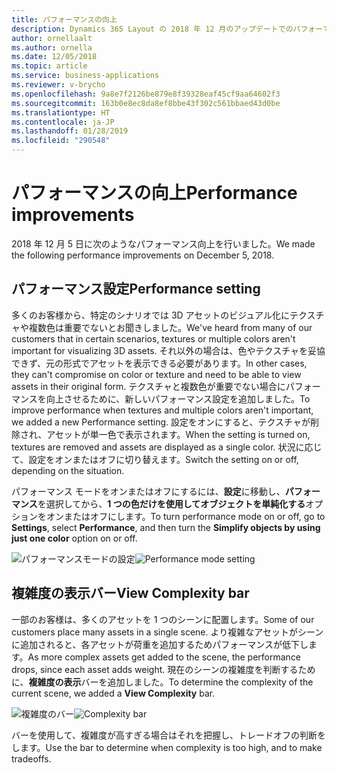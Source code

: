 ```yaml
---
title: パフォーマンスの向上
description: Dynamics 365 Layout の 2018 年 12 月のアップデートでのパフォーマンスの向上には、新しい Performance 設定と、シーンが複雑な場合にそれを示すバーが含まれています
author: ornellaalt
ms.author: ornella
ms.date: 12/05/2018
ms.topic: article
ms.service: business-applications
ms.reviewer: v-brycho
ms.openlocfilehash: 9a8e7f2126be879e8f39328eaf45cf9aa64602f3
ms.sourcegitcommit: 163b0e8ec8da8ef8bbe43f302c561bbaed43d0be
ms.translationtype: HT
ms.contentlocale: ja-JP
ms.lasthandoff: 01/28/2019
ms.locfileid: "290548"
---
```

# <a name="performance-improvements"></a><span data-ttu-id="f483e-103">パフォーマンスの向上</span><span class="sxs-lookup"><span data-stu-id="f483e-103">Performance improvements</span></span>
<span data-ttu-id="f483e-104">2018 年 12 月 5 日に次のようなパフォーマンス向上を行いました。</span><span class="sxs-lookup"><span data-stu-id="f483e-104">We made the following performance improvements on December 5, 2018.</span></span>

## <a name="performance-setting"></a><span data-ttu-id="f483e-105">パフォーマンス設定</span><span class="sxs-lookup"><span data-stu-id="f483e-105">Performance setting</span></span>

<span data-ttu-id="f483e-106">多くのお客様から、特定のシナリオでは 3D アセットのビジュアル化にテクスチャや複数色は重要でないとお聞きしました。</span><span class="sxs-lookup"><span data-stu-id="f483e-106">We've heard from many of our customers that in certain scenarios, textures or multiple colors aren't important for visualizing 3D assets.</span></span> <span data-ttu-id="f483e-107">それ以外の場合は、色やテクスチャを妥協できず、元の形式でアセットを表示できる必要があります。</span><span class="sxs-lookup"><span data-stu-id="f483e-107">In other cases, they can't compromise on color or texture and need to be able to view assets in their original form.</span></span> <span data-ttu-id="f483e-108">テクスチャと複数色が重要でない場合にパフォーマンスを向上させるために、新しいパフォーマンス設定を追加しました。</span><span class="sxs-lookup"><span data-stu-id="f483e-108">To improve performance when textures and multiple colors aren't important, we added a new Performance setting.</span></span> <span data-ttu-id="f483e-109">設定をオンにすると、テクスチャが削除され、アセットが単一色で表示されます。</span><span class="sxs-lookup"><span data-stu-id="f483e-109">When the setting is turned on, textures are removed and assets are displayed as a single color.</span></span> <span data-ttu-id="f483e-110">状況に応じて、設定をオンまたはオフに切り替えます。</span><span class="sxs-lookup"><span data-stu-id="f483e-110">Switch the setting on or off, depending on the situation.</span></span> 

<span data-ttu-id="f483e-111">パフォーマンス モードをオンまたはオフにするには、**設定**に移動し、**パフォーマンス**を選択してから、**1 つの色だけを使用してオブジェクトを単純化する**オプションをオンまたはオフにします。</span><span class="sxs-lookup"><span data-stu-id="f483e-111">To turn performance mode on or off, go to **Settings**, select **Performance**, and then turn the **Simplify objects by using just one color** option on or off.</span></span> 

<span data-ttu-id="f483e-112">![パフォーマンスモードの設定](media/performance-mode-setting.PNG "パフォーマンスモードの設定")</span><span class="sxs-lookup"><span data-stu-id="f483e-112">![Performance mode setting](media/performance-mode-setting.PNG "Performance mode setting")</span></span> 


## <a name="view-complexity-bar"></a><span data-ttu-id="f483e-113">複雑度の表示バー</span><span class="sxs-lookup"><span data-stu-id="f483e-113">View Complexity bar</span></span>
<span data-ttu-id="f483e-114">一部のお客様は、多くのアセットを 1 つのシーンに配置します。</span><span class="sxs-lookup"><span data-stu-id="f483e-114">Some of our customers place many assets in a single scene.</span></span> <span data-ttu-id="f483e-115">より複雑なアセットがシーンに追加されると、各アセットが荷重を追加するためパフォーマンスが低下します。</span><span class="sxs-lookup"><span data-stu-id="f483e-115">As more complex assets get added to the scene, the performance drops, since each asset adds weight.</span></span> <span data-ttu-id="f483e-116">現在のシーンの複雑度を判断するために、**複雑度の表示**バーを追加しました。</span><span class="sxs-lookup"><span data-stu-id="f483e-116">To determine the complexity of the current scene, we added a **View Complexity** bar.</span></span>

<span data-ttu-id="f483e-117">![複雑度のバー](media/complexity-bar.PNG "複雑度のバー")</span><span class="sxs-lookup"><span data-stu-id="f483e-117">![Complexity bar](media/complexity-bar.PNG "Complexity bar")</span></span> 

<span data-ttu-id="f483e-118">バーを使用して、複雑度が高すぎる場合はそれを把握し、トレードオフの判断をします。</span><span class="sxs-lookup"><span data-stu-id="f483e-118">Use the bar to determine when complexity is too high, and to make tradeoffs.</span></span>

 


